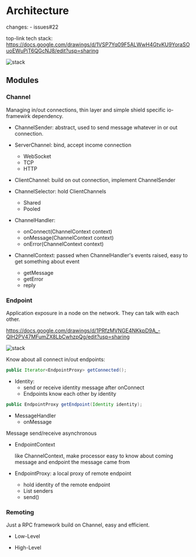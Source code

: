 # Architecture

changes:
	- issues#22

top-link tech stack: https://docs.google.com/drawings/d/1VSP7Yq09F5ALWwH4GtvKU9YoraSOuoEWuPjT6QGcNJ8/edit?usp=sharing

![stack](https://raw.github.com/wsky/top-link/master/doc/top-link-stack.png)


## Modules
	
### Channel

Managing in/out connections, thin layer and simple shield specific io-framewirk dependency.

- ChannelSender: abstract, used to send message whatever in or out connection.

- ServerChannel: bind, accept income connection
	- WebSocket
	- TCP
	- HTTP

- ClientChannel: build on out connection, implement ChannelSender
	
- ChannelSelector: hold ClientChannels
	- Shared
	- Pooled

- ChannelHandler:
	- onConnect(ChannelContext context)
	- onMessage(ChannelContext context)
	- onError(ChannelContext context)

- ChannelContext: passed when ChannelHandler's events raised, easy to get something about event
	- getMessage
	- getError
	- reply

### Endpoint

Application exposure in a node on the network. They can talk with each other.

https://docs.google.com/drawings/d/1PRfzMVNGE4NKkpD9A_-QlH2PV47MFumZX8LbCwhzpQg/edit?usp=sharing

![stack](https://raw.github.com/wsky/top-link/master/doc/top-link-endpoint.png)

Know about all connect in/out endpoints:

```java
public Iterator<EndpointProxy> getConnected();
```

- Identity:
	- send or receive identity message after onConnect
	- Endpoints know each other by identity
	
```java
public EndpointProxy getEndpoint(Identity identity);
```

- MessageHandler
	- onMessage

Message send/receive asynchronous	

- EndpointContext
	
	like ChannelContext, make processor easy to know about coming message and endpoint the message came from
	
- EndpointProxy: a local proxy of remote endpoint
	- hold identity of the remote endpoint
	- List<ChannelSender> senders
	- send()

### Remoting

Just a RPC framework build on Channel, easy and efficient.

- Low-Level

- High-Level
